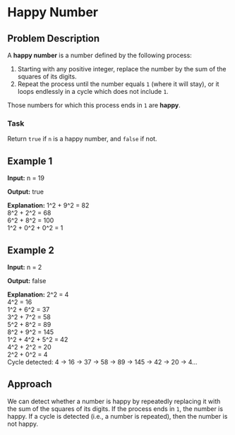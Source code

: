 # Happy Number

## Problem Description

A **happy number** is a number defined by the following process:

1. Starting with any positive integer, replace the number by the sum of the squares of its digits.
2. Repeat the process until the number equals `1` (where it will stay), or it loops endlessly in a cycle which does not include `1`.

Those numbers for which this process ends in `1` are **happy**.

### Task

Return `true` if `n` is a happy number, and `false` if not.

## Example 1

**Input:**
n = 19

**Output:**
true

**Explanation:**
1^2 + 9^2 = 82  
8^2 + 2^2 = 68  
6^2 + 8^2 = 100  
1^2 + 0^2 + 0^2 = 1

## Example 2

**Input:**
n = 2

**Output:**
false

**Explanation:**
2^2 = 4  
4^2 = 16  
1^2 + 6^2 = 37  
3^2 + 7^2 = 58  
5^2 + 8^2 = 89  
8^2 + 9^2 = 145  
1^2 + 4^2 + 5^2 = 42  
4^2 + 2^2 = 20  
2^2 + 0^2 = 4  
Cycle detected: 4 → 16 → 37 → 58 → 89 → 145 → 42 → 20 → 4...

## Approach

We can detect whether a number is happy by repeatedly replacing it with the sum of the squares of its digits. If the process ends in `1`, the number is happy. If a cycle is detected (i.e., a number is repeated), then the number is not happy.